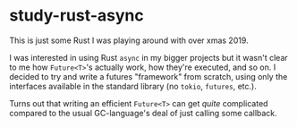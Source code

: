 # study-rust-async

This is just some Rust I was playing around with over xmas 2019.

I was interested in using Rust `async` in my bigger projects but it
wasn't clear to me how `Future<T>`'s actually work, how they're
executed, and so on. I decided to try and write a futures "framework"
from scratch, using only the interfaces available in the standard
library (no `tokio`, `futures`, etc.).

Turns out that writing an efficient `Future<T>` can get *quite*
complicated compared to the usual GC-language's deal of just calling
some callback.
